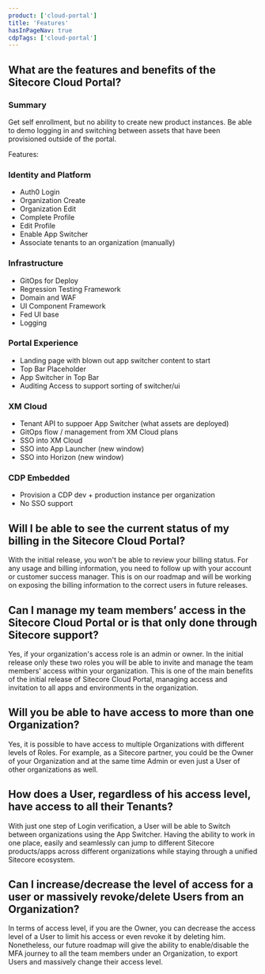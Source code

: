 ```yaml
---
product: ['cloud-portal']
title: 'Features'
hasInPageNav: true
cdpTags: ['cloud-portal']
---
```


## What are the features and benefits of the Sitecore Cloud Portal?

### Summary

Get self enrollment, but no ability to create new product instances. Be able to demo logging in and switching between assets that have been provisioned outside of the portal.

Features:

### Identity and Platform

- Auth0 Login
- Organization Create
- Organization Edit
- Complete Profile
- Edit Profile
- Enable App Switcher
- Associate tenants to an organization (manually)

### Infrastructure

- GitOps for Deploy
- Regression Testing Framework
- Domain and WAF
- UI Component Framework
- Fed UI base
- Logging

### Portal Experience

- Landing page with blown out app switcher content to start
- Top Bar Placeholder
- App Switcher in Top Bar
- Auditing Access to support sorting of switcher/ui

### XM Cloud

- Tenant API to suppoer App Switcher (what assets are deployed)
- GitOps flow / management from XM Cloud plans
- SSO into XM Cloud
- SSO into App Launcher (new window)
- SSO into Horizon (new window)

### CDP Embedded

- Provision a CDP dev + production instance per organization
- No SSO support

## Will I be able to see the current status of my billing in the Sitecore Cloud Portal?

With the initial release, you won't be able to review your billing status. For any usage and billing information, you need to follow up with your account or customer success manager. This is on our roadmap and will be working on exposing the billing information to the correct users in future releases.

## Can I manage my team members’ access in the Sitecore Cloud Portal or is that only done through Sitecore support?

Yes, if your organization's access role is an admin or owner. In the initial release only these two roles you will be able to invite and manage the team members' access within your organization. This is one of the main benefits of the initial release of Sitecore Cloud Portal, managing access and invitation to all apps and environments in the organization.

## Will you be able to have access to more than one Organization?

Yes, it is possible to have access to multiple Organizations with different levels of Roles. For example, as a Sitecore partner, you could be the Owner of your Organization and at the same time Admin or even just a User of other organizations as well.

## How does a User, regardless of his access level, have access to all their Tenants?

With just one step of Login verification, a User will be able to Switch between organizations using the App Switcher. Having the ability to work in one place, easily and seamlessly can jump to different Sitecore products/apps across different organizations while staying through a unified Sitecore ecosystem.

## Can I increase/decrease the level of access for a user or massively revoke/delete Users from an Organization?

In terms of access level, if you are the Owner, you can decrease the access level of a User to limit his access or even revoke it by deleting him. Nonetheless, our future roadmap will give the ability to enable/disable the MFA journey to all the team members under an Organization, to export Users and massively change their access level.
